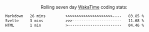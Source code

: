 <p align="center">Rolling seven day <a href="https://wakatime.com/@syrkis"/>WakaTime</a> coding stats:</p>
<!--START_SECTION:waka-->

```txt
Markdown   26 mins         >>>>>>>>>>>>>>>>>>>>>----   83.85 %
Svelte     3 mins          >>>----------------------   11.68 %
HTML       1 min           >------------------------   04.46 %
```

<!--END_SECTION:waka-->
